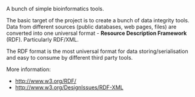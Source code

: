 A bunch of simple bioinformatics tools.

The basic target of the project is to create a bunch of data integrity tools.
Data from different sources (public databases, web pages, files) are converted into one universal format - **Resource Description Framework** (RDF). Particularly RDF/XML.

The RDF format is the most universal format for data storing/serialisation and easy to consume by different third party tools.

More information:
* http://www.w3.org/RDF/
* http://www.w3.org/DesignIssues/RDF-XML
